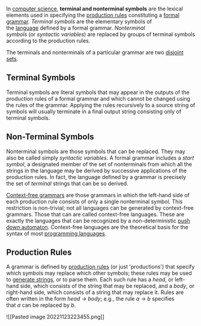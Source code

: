In [computer science](https://en.wikipedia.org/wiki/Computer_science "Computer science"), **terminal and nonterminal symbols** are the lexical elements used in specifying the [production rules](https://en.wikipedia.org/wiki/Production_(computer_science) "Production (computer science)") constituting a [formal grammar](https://en.wikipedia.org/wiki/Formal_grammar "Formal grammar"). _Terminal symbols_ are the elementary symbols of the [language](https://en.wikipedia.org/wiki/Formal_language "Formal language") defined by a formal grammar. _Nonterminal symbols_ (or _syntactic variables_) are replaced by groups of terminal symbols according to the production rules.

The terminals and nonterminals of a particular grammar are two [disjoint sets](https://en.wikipedia.org/wiki/Disjoint_sets "Disjoint sets").

## Terminal Symbols
Terminal symbols are literal symbols that may appear in the outputs of the production rules of a formal grammar and which cannot be changed using the rules of the grammar. Applying the rules recursively to a source string of symbols will usually terminate in a final output string consisting only of terminal symbols.

## Non-Terminal Symbols
Nonterminal symbols are those symbols that can be replaced. They may also be called simply _syntactic variables_. A formal grammar includes a _start symbol_, a designated member of the set of nonterminals from which all the strings in the language may be derived by successive applications of the production rules. In fact, the language defined by a grammar is precisely the set of _terminal_ strings that can be so derived.

[Context-free grammars](https://en.wikipedia.org/wiki/Context-free_grammar "Context-free grammar") are those grammars in which the left-hand side of each production rule consists of only a single nonterminal symbol. This restriction is non-trivial; not all languages can be generated by context-free grammars. Those that can are called context-free languages. These are exactly the languages that can be recognized by a non-deterministic [push down automaton](https://en.wikipedia.org/wiki/Push_down_automaton "Push down automaton"). Context-free languages are the theoretical basis for the syntax of most [programming languages](https://en.wikipedia.org/wiki/Programming_languages "Programming languages").

## Production Rules
A grammar is defined by [production rules](https://en.wikipedia.org/wiki/Production_(computer_science) "Production (computer science)") (or just 'productions') that specify which symbols may replace which other symbols; these rules may be used to [generate strings](https://en.wikipedia.org/wiki/String_generation "String generation"), or to parse them. Each such rule has a _head_, or left-hand side, which consists of the string that may be replaced, and a _body_, or right-hand side, which consists of a string that may replace it. Rules are often written in the form _head_ → _body_; e.g., the rule _a_ → _b_ specifies that _a_ can be replaced by _b_.

![[Pasted image 20221123223455.png]]